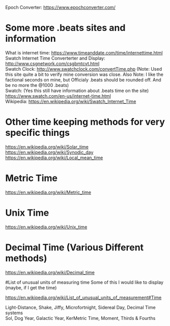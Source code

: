 Epoch Converter: https://www.epochconverter.com/  

# Some more .beats sites and information  

What is internet time: https://www.timeanddate.com/time/internettime.html   
Swatch Internet Time Converterter and Display: http://www.csgnetwork.com/csgbmtcvt.html  
Swatch Clock: http://www.swatchclock.com/convertTime.php (Note: Used this site quite a bit to verify mine conversion was close. Also Note: I like the factional seconds on mine, but Officialy .beats should be rounded off. And be no more the @1000 .beats)  
Swatch: (Yes this still have information about .beats time on the site) https://www.swatch.com/en-us/internet-time.html  
Wikipedia: https://en.wikipedia.org/wiki/Swatch_Internet_Time  


# Other time keeping methods for very specific things

https://en.wikipedia.org/wiki/Solar_time  
https://en.wikipedia.org/wiki/Synodic_day  
https://en.wikipedia.org/wiki/Local_mean_time  

# Metric Time
https://en.wikipedia.org/wiki/Metric_time  

# Unix Time
https://en.wikipedia.org/wiki/Unix_time  

# Decimal Time (Various Different methods)
https://en.wikipedia.org/wiki/Decimal_time  


#List of unusual units of measuring time 
Some of this I would like to display (maybe, if I get the time)  

https://en.wikipedia.org/wiki/List_of_unusual_units_of_measurement#Time  

Light-Distance, Shake, Jiffy, Microfortnight, Sidereal Day, Decimal Time systems  
Sol, Dog Year, Galactic Year, KerMetric Time, Moment, Thirds & Fourths  




